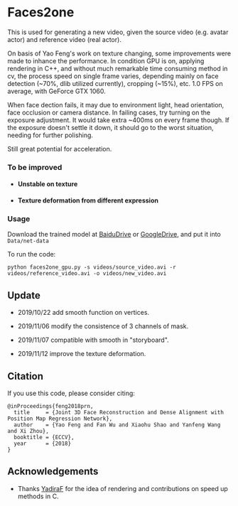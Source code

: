 # Faces2one

This is used for generating a new video, given the source video (e.g. avatar actor) and reference video (real actor).

On basis of Yao Feng's work on texture changing, some improvements were made to inhance the performance.
In condition GPU is on, applying rendering in C++, and without much remarkable time consuming method in cv, 
the process speed on single frame varies, depending mainly on face detection (~70%, dlib utilized currently), 
cropping (~15%), etc. 1.0 FPS on average, with GeForce GTX 1060.

When face dection fails, it may due to environment light, head orientation, face occlusion or camera distance.
In failing cases, try turning on the exposure adjustment. It would take extra ~400ms on every frame though. 
If the exposure doesn't settle it down, it should go to the worst situation, needing for further polishing.

Still great potential for acceleration.


### To be improved

* #### Unstable on texture
  
  
* #### Texture deformation from different expression


### Usage

Download the trained model at [BaiduDrive](https://pan.baidu.com/s/10vuV7m00OHLcsihaC-Adsw) or [GoogleDrive](https://drive.google.com/file/d/1UoE-XuW1SDLUjZmJPkIZ1MLxvQFgmTFH/view?usp=sharing), and put it into `Data/net-data`

To run the code:

   `python faces2one_gpu.py -s videos/source_video.avi -r videos/reference_video.avi -o videos/new_video.avi`
   

## Update

* 2019/10/22 add smooth function on vertices.

* 2019/11/06 modify the consistence of 3 channels of mask.

* 2019/11/07 compatible with smooth in "storyboard".

* 2019/11/12 improve the texture deformation.


## Citation

If you use this code, please consider citing:

```
@inProceedings{feng2018prn,
  title     = {Joint 3D Face Reconstruction and Dense Alignment with Position Map Regression Network},
  author    = {Yao Feng and Fan Wu and Xiaohu Shao and Yanfeng Wang and Xi Zhou},
  booktitle = {ECCV},
  year      = {2018}
}
```


## Acknowledgements

- Thanks [YadiraF](https://github.com/YadiraF/PRNet) for the idea of rendering and contributions on speed up methods in C.
